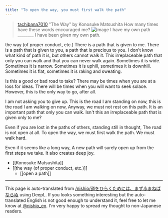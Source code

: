 ```yaml
---
title: "To open the way, you must first walk the path"
---
```



> [tachibana7010](https://x.com/tachibana7010/status/1832248179393491091) "The Way" by Konosuke Matsushita
>  How many times have these words encouraged me?
>  ![image](https://gyazo.com/211ab04c421b2135464f6b68f247c48f/thumb/1000)
>  I have my own path ________ I have been given my own path.

the way (of proper conduct, etc.)
There is a path that is given to me. There is a path that is given to you, a path that is precious to you.
I don't know what kind of path it is, but others cannot walk it.
This irreplaceable path that only you can walk and that you can never walk again.
Sometimes it is wide. Sometimes it is narrow. Sometimes it is uphill, sometimes it is downhill.
Sometimes it is flat, sometimes it is raking and sweating.

Is this a good or bad road to take?
There may be times when you are at a loss for ideas.
There will be times when you will want to seek solace.
However, this is the only way to go, after all.

I am not asking you to give up.
This is the road I am standing on now, this is the road I am walking on now,
Anyway, we must not rest on this path.
It is an important path that only you can walk.
Isn't this an irreplaceable path that is given only to me?

Even if you are lost in the paths of others, standing still in thought,
The road is not open at all.
To open the way, we must first walk the path.
We must walk hard.

Even if it seems like a long way,
A new path will surely open up from the first steps we take.
It also creates deep joy.

- [[Konosuke Matsushita]]
- [[the way (of proper conduct, etc.)]]
    - [[open a path]]

---
This page is auto-translated from [/nishio/道をひらくためには、まず歩まねばならぬ](https://scrapbox.io/nishio/道をひらくためには、まず歩まねばならぬ) using DeepL. If you looks something interesting but the auto-translated English is not good enough to understand it, feel free to let me know at [@nishio_en](https://twitter.com/nishio_en). I'm very happy to spread my thought to non-Japanese readers.